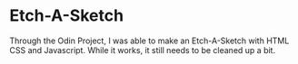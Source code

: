 # Etch-A-Sketch
Through the Odin Project, I was able to make an Etch-A-Sketch with HTML CSS and Javascript. While it works, it still needs to be cleaned up a bit. 
